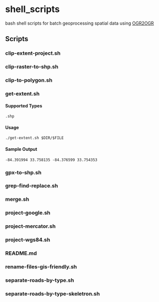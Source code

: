 shell_scripts
=============

bash shell scripts
for batch geoprocessing spatial data using [OGR2OGR](http://www.gdal.org/ogr2ogr.html)

## Scripts

### clip-extent-project.sh
### clip-raster-to-shp.sh
### clip-to-polygon.sh
### get-extent.sh
#### Supported Types
`.shp`
#### Usage
`./get-extent.sh $DIR/$FILE`
#### Sample Output
`-84.391994 33.758135 -84.376599 33.754353`
### gpx-to-shp.sh
### grep-find-replace.sh
### merge.sh
### project-google.sh
### project-mercator.sh
### project-wgs84.sh
### README.md
### rename-files-gis-friendly.sh
### separate-roads-by-type.sh
### separate-roads-by-type-skeletron.sh
